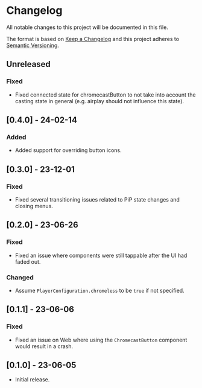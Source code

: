 # Changelog

All notable changes to this project will be documented in this file.

The format is based on [Keep a Changelog](http://keepachangelog.com/en/1.0.0/)
and this project adheres to [Semantic Versioning](http://semver.org/spec/v2.0.0.html).

## Unreleased

### Fixed

- Fixed connected state for chromecastButton to not take into account the casting state in general (e.g. airplay should not influence this state).

## [0.4.0] - 24-02-14

### Added

- Added support for overriding button icons.

## [0.3.0] - 23-12-01

### Fixed

- Fixed several transitioning issues related to PiP state changes and closing menus.

## [0.2.0] - 23-06-26

### Fixed

- Fixed an issue where components were still tappable after the UI had faded out.

### Changed

- Assume `PlayerConfiguration.chromeless` to be `true` if not specified.

## [0.1.1] - 23-06-06

### Fixed

- Fixed an issue on Web where using the `ChromecastButton` component would result in a crash.

## [0.1.0] - 23-06-05

- Initial release.
